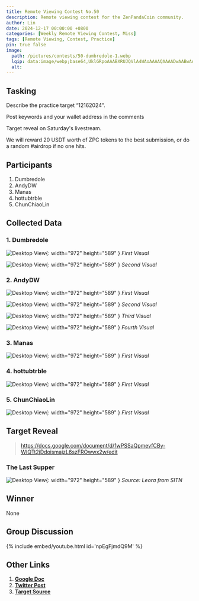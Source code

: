 ```yaml
---
title: Remote Viewing Contest No.50
description: Remote viewing contest for the ZenPandaCoin community.
author: Lin
date: 2024-12-17 00:00:00 +0800
categories: [Weekly Remote Viewing Contest, Miss]
tags: [Remote Viewing, Contest, Practice]
pin: true false
image:
  path: /pictures/contests/50-dumbredole-1.webp
  lqip: data:image/webp;base64,UklGRpoAAABXRUJQVlA4WAoAAAAQAAAADwAABwAAQUxQSDIAAAARL0AmbZurmr57yyIiqE8oiG0bejIYEQTgqiDA9vqnsUSI6H+oAERp2HZ65qP/VIAWAFZQOCBCAAAA8AEAnQEqEAAIAAVAfCWkAALp8sF8rgRgAP7o9FDvMCkMde9PK7euH5M1m6VWoDXf2FkP3BqV0ZYbO6NA/VFIAAAA
  alt:
---
```


## Tasking

Describe the practice target “12162024".

Post keywords and your wallet address in the comments

Target reveal on Saturday's livestream.

We will reward 20 USDT worth of ZPC tokens to the best submission, or do a random #airdrop if no one hits.


## Participants

1. Dumbredole
2. AndyDW
3. Manas
4. hottubtrble
5. ChunChiaoLin


## Collected Data

### 1. Dumbredole

![Desktop View](/pictures/contests/50-dumbredole-1.webp){: width="972" height="589" }
_First Visual_

![Desktop View](/pictures/contests/50-dumbredole-2.webp){: width="972" height="589" }
_Second Visual_

### 2. AndyDW

![Desktop View](/pictures/contests/50-andydw-1.webp){: width="972" height="589" }
_First Visual_

![Desktop View](/pictures/contests/50-andydw-2.webp){: width="972" height="589" }
_Second Visual_

![Desktop View](/pictures/contests/50-andydw-3.webp){: width="972" height="589" }
_Third Visual_

![Desktop View](/pictures/contests/50-andydw-4.webp){: width="972" height="589" }
_Fourth Visual_

### 3. Manas

![Desktop View](/pictures/contests/50-manas-1.webp){: width="972" height="589" }
_First Visual_

### 4. hottubtrble

![Desktop View](/pictures/contests/50-jeff-1.webp){: width="972" height="589" }
_First Visual_

### 5. ChunChiaoLin

![Desktop View](/pictures/contests/50-lin-1.webp){: width="972" height="589" }
_First Visual_


## Target Reveal

> https://docs.google.com/document/d/1wPSSaQpmevfCBy-WIQTt2jDdoismajzL6szFROwwx2w/edit


### The Last Supper

![Desktop View](/pictures/contests/50-target-1.webp){: width="972" height="589" }
_Source: Leora from SITN_


## Winner

None


## Group Discussion

{% include embed/youtube.html id='npEgFjmdQ9M' %}


## Other Links

1. [**Google Doc**][Google Doc]
2. [**Twitter Post**][Twitter Post]
3. [**Target Source**][Target Source]


[Google Doc]: https://docs.google.com/document/d/1wPSSaQpmevfCBy-WIQTt2jDdoismajzL6szFROwwx2w/edit
[Twitter Post]: https://x.com/ZenPandaCoin/status/1869046570400006574
[Target Source]: https://docs.google.com/document/d/1wPSSaQpmevfCBy-WIQTt2jDdoismajzL6szFROwwx2w/edit